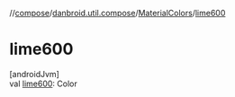 //[compose](../../../index.md)/[danbroid.util.compose](../index.md)/[MaterialColors](index.md)/[lime600](lime600.md)

# lime600

[androidJvm]\
val [lime600](lime600.md): Color
